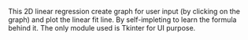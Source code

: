 This 2D linear regression create graph for user input (by clicking on the graph) and plot the linear fit line.
By self-impleting to learn the formula behind it.
The only module used is Tkinter for UI purpose.
